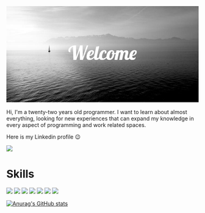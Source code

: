 
<p align="center"><img src="Welcome (1).png" /> <p/>

Hi, I'm a twenty-two years old programmer. I want to learn about almost everything, looking for new experiences that can expand my knowledge in every aspect of programming and work related spaces.

Here is my Linkedin profile :wink:

<a href="https://www.linkedin.com/in/alan-del-fresno-95a034187/"><img src="https://img.shields.io/badge/AlandelFresno-informational?style=flat&logo=LinkedIn&logoColor=white&color=0A66C2" /></a>

# Skills
![](https://img.shields.io/badge/Html-informational?style=flat&logo=HTML5&logoColor=white&color=E34F26)
![](https://img.shields.io/badge/Css3-informational?style=flat&logo=CSS3&logoColor=white&color=1572B6)
![](https://img.shields.io/badge/JavaScript-informational?style=flat&logo=JavaScript&logoColor=black&color=F7DF1E)
![](https://img.shields.io/badge/React-informational?style=flat&logo=React&logoColor=black&color=61DAFB)
![](https://img.shields.io/badge/Node.js-informational?style=flat&logo=Node.js&logoColor=white&color=339933)
![](https://img.shields.io/badge/MongoDB-informational?style=flat&logo=MongoDB&logoColor=white&color=47A248)
![](https://img.shields.io/badge/Github-informational?style=flat&logo=GitHub&logoColor=white&color=181717)


[![Anurag's GitHub stats](https://github-readme-stats.vercel.app/api/wakatime?username=@Deknop&theme=noctis_minimus&v=2)](https://github.com/anuraghazra/github-readme-stats)
<!--

**AlandelFresno/AlandelFresno** is a ✨ _special_ ✨ repository because its `README.md` (this file) appears on your GitHub profile.

Here are some ideas to get you started:

- 🔭 I’m currently working on ...
- 🌱 I’m currently learning ...
- 👯 I’m looking to collaborate on ...
- 🤔 I’m looking for help with ...
- 💬 Ask me about ...
- 📫 How to reach me: ...
- 😄 Pronouns: ...
- ⚡ Fun fact: ...
-->
